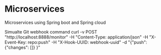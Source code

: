 # Microservices
Microservices using Spring boot and Spring cloud

Simualte Git webhook command
curl -v  POST "http://localhost:8888/monitor" -H "Content-Type: application/json" -H "X-Event-Key: repo:push" -H "X-Hook-UUID: webhook-uuid" -d "{\"push\": {\"changes\": []} }"
